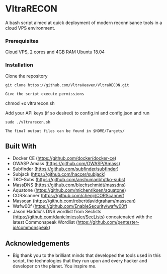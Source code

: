 # VltraRECON

A bash script aimed at quick deployment of modern reconnisance tools in a cloud VPS environment.

### Prerequisites

Cloud VPS, 2 cores and 4GB RAM
Ubuntu 18.04

### Installation

Clone the repository
```
git clone https://github.com/VltraHeaven/VltraRECON.git

Give the script execute permissions
```
chmod +x vltrarecon.sh

Add your API keys (if so desired) to config.ini and config.json and run
```
sudo ./vltrarecon.sh

The final output files can be found in $HOME/Targets/
```

## Built With

* Docker CE (https://github.com/docker/docker-ce)
* OWASP Amass (https://github.com/OWASP/Amass)
* Subfinder (https://github.com/subfinder/subfinder)
* Subjack (https://github.com/haccer/subjack)
* TKO-Subs (https://github.com/anshumanbh/tko-subs)
* MassDNS (https://github.com/blechschmidt/massdns)
* Aquatone (https://github.com/michenriksen/aquatone)
* CORScanner (https://github.com/chenjj/CORScanner)
* Masscan (https://github.com/robertdavidgraham/masscan)
* Wafw00f (https://github.com/EnableSecurity/wafw00f) 
* Jason Haddix's DNS wordlist from Seclists (https://github.com/danielmiessler/SecLists) concatenated with the latest Commonspeak Wordlist (https://github.com/pentester-io/commonspeak)

## Acknowledgements

* Big thank you to the brilliant minds that developed the tools used in this script, the technologies that they run upon and every hacker and developer on the planet. You inspire me.
